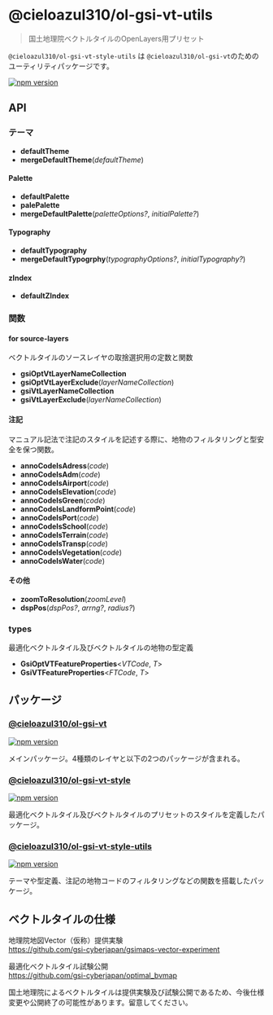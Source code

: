 # @cieloazul310/ol-gsi-vt-utils

> 国土地理院ベクトルタイルのOpenLayers用プリセット

`@cieloazul310/ol-gsi-vt-style-utils` は `@cieloazul310/ol-gsi-vt`のためのユーティリティパッケージです。

[![npm version](https://badge.fury.io/js/@cieloazul310%2Fol-gsi-vt-style-utils.svg)](https://badge.fury.io/js/@cieloazul310%2Fol-gsi-vt-style-utils)

## API

### テーマ

- **defaultTheme**
- **mergeDefaultTheme**(*defaultTheme*)

#### Palette

- **defaultPalette**
- **palePalette**
- **mergeDefaultPalette**(*paletteOptions?*, *initialPalette?*)

#### Typography

- **defaultTypography**
- **mergeDefaultTypogrphy**(*typographyOptions?*, *initialTypography?*)

#### zIndex

- **defaultZIndex**

### 関数

#### for source-layers

ベクトルタイルのソースレイヤの取捨選択用の定数と関数

- **gsiOptVtLayerNameCollection**
- **gsiOptVtLayerExclude**(*layerNameCollection*)
- **gsiVtLayerNameCollection**
- **gsiVtLayerExclude**(*layerNameCollection*)

#### 注記

マニュアル記法で注記のスタイルを記述する際に、地物のフィルタリングと型安全を保つ関数。

- **annoCodeIsAdress**(*code*)
- **annoCodeIsAdm**(*code*)
- **annoCodeIsAirport**(*code*)
- **annoCodeIsElevation**(*code*)
- **annoCodeIsGreen**(*code*)
- **annoCodeIsLandformPoint**(*code*)
- **annoCodeIsPort**(*code*)
- **annoCodeIsSchool**(*code*)
- **annoCodeIsTerrain**(*code*)
- **annoCodeIsTransp**(*code*)
- **annoCodeIsVegetation**(*code*)
- **annoCodeIsWater**(*code*)

#### その他

- **zoomToResolution**(*zoomLevel*)
- **dspPos**(*dspPos?*, *arrng?*, *radius?*)

### types

最適化ベクトルタイル及びベクトルタイルの地物の型定義

- **GsiOptVTFeatureProperties**<*VTCode*, *T*>
- **GsiVTFeatureProperties**<*FTCode*, *T*>


## パッケージ

### [@cieloazul310/ol-gsi-vt]

[![npm version](https://badge.fury.io/js/@cieloazul310%2Fol-gsi-vt.svg)](https://badge.fury.io/js/@cieloazul310%2Fol-gsi-vt)

メインパッケージ。4種類のレイヤと以下の2つのパッケージが含まれる。

### [@cieloazul310/ol-gsi-vt-style]

[![npm version](https://badge.fury.io/js/@cieloazul310%2Fol-gsi-vt-style.svg)](https://badge.fury.io/js/@cieloazul310%2Fol-gsi-vt-style)

最適化ベクトルタイル及びベクトルタイルのプリセットのスタイルを定義したパッケージ。

### [@cieloazul310/ol-gsi-vt-style-utils]

[![npm version](https://badge.fury.io/js/@cieloazul310%2Fol-gsi-vt-style-utils.svg)](https://badge.fury.io/js/@cieloazul310%2Fol-gsi-vt-style-utils)

テーマや型定義、注記の地物コードのフィルタリングなどの関数を搭載したパッケージ。

## ベクトルタイルの仕様

地理院地図Vector（仮称）提供実験  
<https://github.com/gsi-cyberjapan/gsimaps-vector-experiment>

最適化ベクトルタイル試験公開  
<https://github.com/gsi-cyberjapan/optimal_bvmap>

国土地理院によるベクトルタイルは提供実験及び試験公開であるため、今後仕様変更や公開終了の可能性があります。留意してください。

[ベクトルタイル]: https://github.com/gsi-cyberjapan/gsimaps-vector-experiment "地理院地図Vector（仮称）提供実験"
[最適化ベクトルタイル]: https://github.com/gsi-cyberjapan/optimal_bvmap "最適化ベクトルタイル試験公開"
[TypeScript]: https://www.typescriptlang.org/ "TypeScript"
[OpenLayers]: https://openlayers.org/ "OpenLayers"

[VectorTileLayer]: https://openlayers.org/en/latest/apidoc/module-ol_layer_VectorTile-VectorTileLayer.html "VectorTileLayer"

[@cieloazul310/ol-gsi-vt]: https://github.com/cieloazul310/ol-gsi-vt/tree/main/packages/ol-gsi-vt
[@cieloazul310/ol-gsi-vt-style]: https://github.com/cieloazul310/ol-gsi-vt/tree/main/packages/ol-gsi-vt-style
[@cieloazul310/ol-gsi-vt-style-utils]: https://github.com/cieloazul310/ol-gsi-vt/tree/main/packages/ol-gsi-vt-style-utils

[@cieloazul310/ol-gsi-vt API]: https://github.com/cieloazul310/ol-gsi-vt/tree/main/docs/ol-gsi-vt-api.md
[@cieloazul310/ol-gsi-vt-style API]: https://github.com/cieloazul310/ol-gsi-vt/tree/main/docs/ol-gsi-vt-style-api.md
[@cieloazul310/ol-gsi-vt-style-utils API]: https://github.com/cieloazul310/ol-gsi-vt/tree/main/docs/ol-gsi-vt-style-utils-api.md
[Tips]: https://github.com/cieloazul310/ol-gsi-vt/tree/main/docs/tips.md
